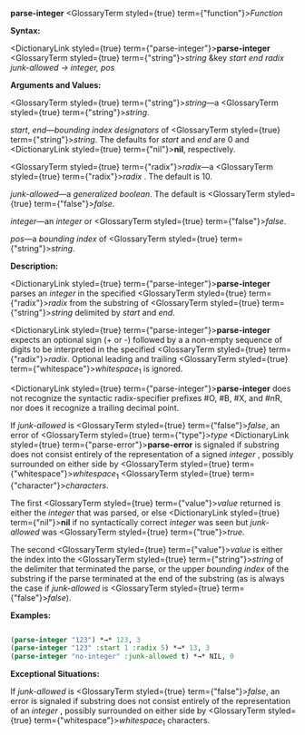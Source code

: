 **parse-integer** <GlossaryTerm styled={true} term={"function"}><i>Function</i></GlossaryTerm> 



**Syntax:** 



<DictionaryLink styled={true} term={"parse-integer"}><b>parse-integer</b></DictionaryLink> <GlossaryTerm styled={true} term={"string"}><i>string</i></GlossaryTerm> &amp;key *start end radix junk-allowed → integer, pos* 



**Arguments and Values:** 



<GlossaryTerm styled={true} term={"string"}><i>string</i></GlossaryTerm>—a <GlossaryTerm styled={true} term={"string"}><i>string</i></GlossaryTerm>. 



*start*, *end*—*bounding index designators* of <GlossaryTerm styled={true} term={"string"}><i>string</i></GlossaryTerm>. The defaults for *start* and *end* are 0 and <DictionaryLink styled={true} term={"nil"}><b>nil</b></DictionaryLink>, respectively. 



<GlossaryTerm styled={true} term={"radix"}><i>radix</i></GlossaryTerm>—a <GlossaryTerm styled={true} term={"radix"}><i>radix</i></GlossaryTerm> . The default is 10. 



*junk-allowed*—a *generalized boolean*. The default is <GlossaryTerm styled={true} term={"false"}><i>false</i></GlossaryTerm>. 







 



 



*integer*—an *integer* or <GlossaryTerm styled={true} term={"false"}><i>false</i></GlossaryTerm>. 



*pos*—a *bounding index* of <GlossaryTerm styled={true} term={"string"}><i>string</i></GlossaryTerm>. 



**Description:** 



<DictionaryLink styled={true} term={"parse-integer"}><b>parse-integer</b></DictionaryLink> parses an *integer* in the specified <GlossaryTerm styled={true} term={"radix"}><i>radix</i></GlossaryTerm> from the substring of <GlossaryTerm styled={true} term={"string"}><i>string</i></GlossaryTerm> delimited by *start* and *end*. 



<DictionaryLink styled={true} term={"parse-integer"}><b>parse-integer</b></DictionaryLink> expects an optional sign (+ or -) followed by a a non-empty sequence of digits to be interpreted in the specified <GlossaryTerm styled={true} term={"radix"}><i>radix</i></GlossaryTerm>. Optional leading and trailing <GlossaryTerm styled={true} term={"whitespace"}><i>whitespace</i></GlossaryTerm><sub>1</sub> is ignored. 



<DictionaryLink styled={true} term={"parse-integer"}><b>parse-integer</b></DictionaryLink> does not recognize the syntactic radix-specifier prefixes #O, #B, #X, and #*n*R, nor does it recognize a trailing decimal point. 



If *junk-allowed* is <GlossaryTerm styled={true} term={"false"}><i>false</i></GlossaryTerm>, an error of <GlossaryTerm styled={true} term={"type"}><i>type</i></GlossaryTerm> <DictionaryLink styled={true} term={"parse-error"}><b>parse-error</b></DictionaryLink> is signaled if substring does not consist entirely of the representation of a signed *integer* , possibly surrounded on either side by <GlossaryTerm styled={true} term={"whitespace"}><i>whitespace</i></GlossaryTerm><sub>1</sub> <GlossaryTerm styled={true} term={"character"}><i>characters</i></GlossaryTerm>. 



The first <GlossaryTerm styled={true} term={"value"}><i>value</i></GlossaryTerm> returned is either the *integer* that was parsed, or else <DictionaryLink styled={true} term={"nil"}><b>nil</b></DictionaryLink> if no syntactically correct *integer* was seen but *junk-allowed* was <GlossaryTerm styled={true} term={"true"}><i>true</i></GlossaryTerm>. 



The second <GlossaryTerm styled={true} term={"value"}><i>value</i></GlossaryTerm> is either the index into the <GlossaryTerm styled={true} term={"string"}><i>string</i></GlossaryTerm> of the delimiter that terminated the parse, or the upper *bounding index* of the substring if the parse terminated at the end of the substring (as is always the case if *junk-allowed* is <GlossaryTerm styled={true} term={"false"}><i>false</i></GlossaryTerm>). 



**Examples:**
```lisp

(parse-integer "123") *→* 123, 3 
(parse-integer "123" :start 1 :radix 5) *→* 13, 3 
(parse-integer "no-integer" :junk-allowed t) *→* NIL, 0 

```
**Exceptional Situations:** 



If *junk-allowed* is <GlossaryTerm styled={true} term={"false"}><i>false</i></GlossaryTerm>, an error is signaled if substring does not consist entirely of the representation of an *integer* , possibly surrounded on either side by <GlossaryTerm styled={true} term={"whitespace"}><i>whitespace</i></GlossaryTerm><sub>1</sub> characters. 



